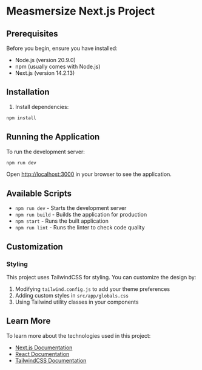 # Measmersize Next.js Project

## Prerequisites

Before you begin, ensure you have installed:

- Node.js (version 20.9.0)
- npm (usually comes with Node.js)
- Next.js (version 14.2.13)

## Installation

1. Install dependencies:

```bash
npm install
```

## Running the Application

To run the development server:

```bash
npm run dev
```

Open [http://localhost:3000](http://localhost:3000) in your browser to see the application.

## Available Scripts

- `npm run dev` - Starts the development server
- `npm run build` - Builds the application for production
- `npm start` - Runs the built application
- `npm run lint` - Runs the linter to check code quality

## Customization

### Styling

This project uses TailwindCSS for styling. You can customize the design by:

1. Modifying `tailwind.config.js` to add your theme preferences
2. Adding custom styles in `src/app/globals.css`
3. Using Tailwind utility classes in your components

## Learn More

To learn more about the technologies used in this project:

- [Next.js Documentation](https://nextjs.org/docs)
- [React Documentation](https://reactjs.org/)
- [TailwindCSS Documentation](https://tailwindcss.com/docs)
